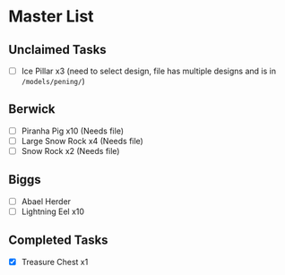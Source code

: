 # Master List

## Unclaimed Tasks
- [ ] Ice Pillar x3 (need to select design, file has multiple designs and is in `/models/pening/`)

## Berwick
- [ ] Piranha Pig x10 (Needs file)
- [ ] Large Snow Rock x4 (Needs file)
- [ ] Snow Rock x2 (Needs file)

## Biggs
- [ ] Abael Herder
- [ ] Lightning Eel x10

## Completed Tasks
- [x] Treasure Chest x1
